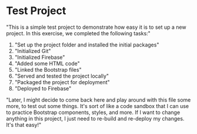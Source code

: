 <!DocTYPE html>
<html lang="en">
<head>
<meta charset="UTF-8">
<meta name="viewport" content="width=device-width, initial-scale=1.0">
<link rel="stylesheet" href="/testproject.ab0485ab.css">
</head>
<body>
<mian class="container">
<h1>Test Project</h1>
<p>"This is a simple test project to demonstrate how easy it is to set up a new project. In this exercise, we completed the following tasks:"</p>
<ol>
<li>"Set up the project folder and installed the initial packages"</li>
<li>"Initialized Git"</li>
<li>"Initialized Firebase"</li>
<li>"Added some HTML code"</li>
<li>"Linked the Bootstrap files"</li>
<li>"Served and tested the project locally"</li>
<li>"Packaged the project for deployment"</li>
<li>"Deployed to Firebase"</li>
</ol>
<p>"Later, I might decide to come back here and play around with this file some more, to test out some things. It's sort of like a code sandbox that I can use to practice Bootstrap components, styles, and more. If I want to change anything in this project, I just need to re-build and re-deploy my changes. It's that easy!"</p>
</main>

</body>
</html>


